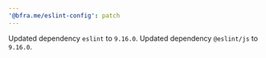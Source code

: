 ```yaml
---
'@bfra.me/eslint-config': patch
---
```


Updated dependency `eslint` to `9.16.0`.
Updated dependency `@eslint/js` to `9.16.0`.
